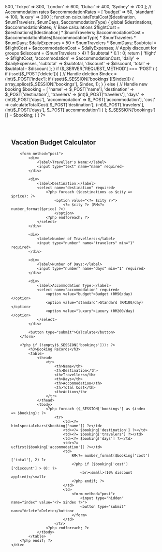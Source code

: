 <?php
session_start();
// Initialize session if not exists
if (!isset($_SESSION['bookings'])) {
    $_SESSION['bookings'] = [];
}

// Destination data
$destinations = [
    'Paris' => 500,
    'Tokyo' => 800,
    'London' => 600,
    'Dubai' => 400,
    'Sydney' => 700
];

// Accommodation rates
$accommodationRates = [
    'budget' => 50,
    'standard' => 100,
    'luxury' => 200
];

function calculateTotalCost($destination, $numTravelers, $numDays, $accommodationType) {
    global $destinations, $accommodationRates;
    
    // Base calculations
    $flightCost = $destinations[$destination] * $numTravelers;
    $accommodationCost = $accommodationRates[$accommodationType] * $numTravelers * $numDays;
    $dailyExpenses = 50 * $numTravelers * $numDays;
    
    $subtotal = $flightCost + $accommodationCost + $dailyExpenses;
    
    // Apply discount for groups
    $discount = ($numTravelers > 4) ? $subtotal * 0.1 : 0;
    
    return [
        'flight' => $flightCost,
        'accommodation' => $accommodationCost,
        'daily' => $dailyExpenses,
        'subtotal' => $subtotal,
        'discount' => $discount,
        'total' => $subtotal - $discount
    ];
}

if ($_SERVER['REQUEST_METHOD'] === 'POST') {
    if (isset($_POST['delete'])) {
        // Handle deletion
        $index = (int)$_POST['index'];
        if (isset($_SESSION['bookings'][$index])) {
            array_splice($_SESSION['bookings'], $index, 1);
        }
    } else {
        // Handle new booking
        $booking = [
            'name' => $_POST['name'],
            'destination' => $_POST['destination'],
            'travelers' => (int)$_POST['travelers'],
            'days' => (int)$_POST['days'],
            'accommodation' => $_POST['accommodation'],
            'cost' => calculateTotalCost(
                $_POST['destination'],
                (int)$_POST['travelers'],
                (int)$_POST['days'],
                $_POST['accommodation']
            )
        ];
        
        $_SESSION['bookings'][] = $booking;
    }
}
?>

<!DOCTYPE html>
<html lang="en">
<head>
    <meta charset="UTF-8">
    <title>Vacation Budget Calculator</title>
    <style>
        .container { max-width: 800px; margin: 20px auto; padding: 20px; }
        table { width: 100%; border-collapse: collapse; margin-top: 20px; }
        th, td { padding: 10px; border: 1px solid #ddd; text-align: left; }
        th { background-color: #f5f5f5; }
    </style>
</head>
<body>
    <div class="container">
        <h2>Vacation Budget Calculator</h2>
        
        <form method="post">
            <div>
                <label>Traveller's Name:</label>
                <input type="text" name="name" required>
            </div>
            
            <div>
                <label>Destination:</label>
                <select name="destination" required>
                    <?php foreach ($destinations as $city => $price): ?>
                        <option value="<?= $city ?>">
                            <?= $city ?> (RM<?= number_format($price) ?>)
                        </option>
                    <?php endforeach; ?>
                </select>
            </div>
            
            <div>
                <label>Number of Travellers:</label>
                <input type="number" name="travelers" min="1" required>
            </div>
            
            <div>
                <label>Number of Days:</label>
                <input type="number" name="days" min="1" required>
            </div>
            
            <div>
                <label>Accommodation Type:</label>
                <select name="accommodation" required>
                    <option value="budget">Budget (RM50/day)</option>
                    <option value="standard">Standard (RM100/day)</option>
                    <option value="luxury">Luxury (RM200/day)</option>
                </select>
            </div>
            
            <button type="submit">Calculate</button>
        </form>

        <?php if (!empty($_SESSION['bookings'])): ?>
            <h3>Booking Records</h3>
            <table>
                <thead>
                    <tr>
                        <th>Name</th>
                        <th>Destination</th>
                        <th>Travellers</th>
                        <th>Days</th>
                        <th>Accommodation</th>
                        <th>Total Cost</th>
                        <th>Action</th>
                    </tr>
                </thead>
                <tbody>
                    <?php foreach ($_SESSION['bookings'] as $index => $booking): ?>
                        <tr>
                            <td><?= htmlspecialchars($booking['name']) ?></td>
                            <td><?= $booking['destination'] ?></td>
                            <td><?= $booking['travelers'] ?></td>
                            <td><?= $booking['days'] ?></td>
                            <td><?= ucfirst($booking['accommodation']) ?></td>
                            <td>
                                RM<?= number_format($booking['cost']['total'], 2) ?>
                                <?php if ($booking['cost']['discount'] > 0): ?>
                                    <br><small>(10% discount applied)</small>
                                <?php endif; ?>
                            </td>
                            <td>
                                <form method="post">
                                    <input type="hidden" name="index" value="<?= $index ?>">
                                    <button type="submit" name="delete">Delete</button>
                                </form>
                            </td>
                        </tr>
                    <?php endforeach; ?>
                </tbody>
            </table>
        <?php endif; ?>
    </div>
</body>
</html>
